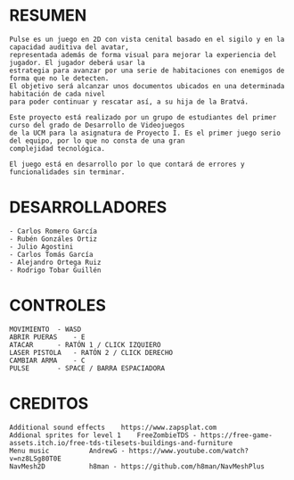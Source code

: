  # RESUMEN

	Pulse es un juego en 2D con vista cenital basado en el sigilo y en la capacidad auditiva del avatar, 
	representada además de forma visual para mejorar la experiencia del jugador. El jugador deberá usar la 
	estrategia para avanzar por una serie de habitaciones con enemigos de forma que no le detecten. 
	El objetivo será alcanzar unos documentos ubicados en una determinada habitación de cada nivel 
	para poder continuar y rescatar así, a su hija de la Bratvá.

	Este proyecto está realizado por un grupo de estudiantes del primer curso del grado de Desarrollo de Videojuegos 
	de la UCM para la asignatura de Proyecto I. Es el primer juego serio del equipo, por lo que no consta de una gran 
	complejidad tecnológica.

	El juego está en desarrollo por lo que contará de errores y funcionalidades sin terminar.

# DESARROLLADORES

	- Carlos Romero García
	- Rubén Gonzáles Ortiz
	- Julio Agostini
	- Carlos Tomás García
	- Alejandro Ortega Ruiz
	- Rodrigo Tobar Guillén

# CONTROLES
	
	MOVIMIENTO 	- WASD
	ABRIR PUERAS	- E
	ATACAR		- RATÓN 1 / CLICK IZQUIERO
	LASER PISTOLA 	- RATÓN 2 / CLICK DERECHO
	CAMBIAR ARMA	- C
	PULSE 		- SPACE / BARRA ESPACIADORA


# CREDITOS 

	Additional sound effects	https://www.zapsplat.com
	Addional sprites for level 1	FreeZombieTDS - https://free-game-assets.itch.io/free-tds-tilesets-buildings-and-furniture
	Menu music			AndrewG - https://www.youtube.com/watch?v=nz8LSg80T0E
	NavMesh2D			h8man - https://github.com/h8man/NavMeshPlus